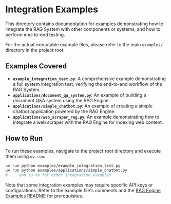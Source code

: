 # Integration Examples

This directory contains documentation for examples demonstrating how to integrate the RAG System with other components or systems, and how to perform end-to-end testing.

For the actual executable example files, please refer to the main `examples/` directory in the project root.

## Examples Covered

*   **`example_integration_test.py`**: A comprehensive example demonstrating a full system integration test, verifying the end-to-end workflow of the RAG System.
*   **`applications/document_qa_system.py`**: An example of building a document Q&A system using the RAG Engine.
*   **`applications/simple_chatbot.py`**: An example of creating a simple chatbot application powered by the RAG Engine.
*   **`applications/web_scraper_rag.py`**: An example demonstrating how to integrate a web scraper with the RAG Engine for indexing web content.

## How to Run

To run these examples, navigate to the project root directory and execute them using `uv run`:

```bash
uv run python examples/example_integration_test.py
uv run python examples/applications/simple_chatbot.py
# ... and so on for other integration examples
```

Note that some integration examples may require specific API keys or configurations. Refer to the example file's comments and the [RAG Engine Examples README](../../../examples/README.md) for prerequisites.
